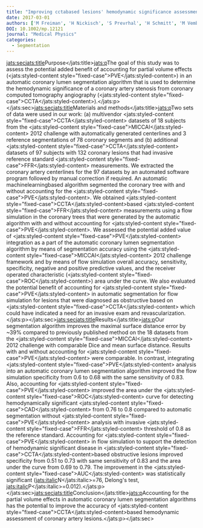 ```yaml
---
title: "Improving cctabased lesions' hemodynamic significance assessment by accounting for partial volume modeling in automatic coronary lumen segmentation"
date: 2017-03-01
authors: ['M Freiman', 'H Nickisch', 'S Prevrhal', 'H Schmitt', 'M Vembar', 'P MaurovichHorvat', 'P Donnelly', 'L Goshen']
DOI: 10.1002/mp.12121
journal: "Medical Physics"
categories: 
  - Segmentation
---
```

<jats:sec><jats:title>Purpose</jats:title><jats:p>The goal of this study was to assess the potential added benefit of accounting for partial volume effects (<jats:styled-content style="fixed-case">PVE</jats:styled-content>) in an automatic coronary lumen segmentation algorithm that is used to determine the hemodynamic significance of a coronary artery stenosis from coronary computed tomography angiography (<jats:styled-content style="fixed-case">CCTA</jats:styled-content>).</jats:p></jats:sec><jats:sec><jats:title>Materials and methods</jats:title><jats:p>Two sets of data were used in our work: (a) multivendor <jats:styled-content style="fixed-case">CCTA</jats:styled-content> datasets of 18 subjects from the <jats:styled-content style="fixed-case">MICCAI</jats:styled-content> 2012 challenge with automatically generated centerlines and 3 reference segmentations of 78 coronary segments and (b) additional <jats:styled-content style="fixed-case">CCTA</jats:styled-content> datasets of 97 subjects with 132 coronary lesions that had invasive reference standard <jats:styled-content style="fixed-case">FFR</jats:styled-content> measurements. We extracted the coronary artery centerlines for the 97 datasets by an automated software program followed by manual correction if required. An automatic machinelearningbased algorithm segmented the coronary tree with and without accounting for the <jats:styled-content style="fixed-case">PVE</jats:styled-content>. We obtained <jats:styled-content style="fixed-case">CCTA</jats:styled-content>based <jats:styled-content style="fixed-case">FFR</jats:styled-content> measurements using a flow simulation in the coronary trees that were generated by the automatic algorithm with and without accounting for <jats:styled-content style="fixed-case">PVE</jats:styled-content>. We assessed the potential added value of <jats:styled-content style="fixed-case">PVE</jats:styled-content> integration as a part of the automatic coronary lumen segmentation algorithm by means of segmentation accuracy using the <jats:styled-content style="fixed-case">MICCAI</jats:styled-content> 2012 challenge framework and by means of flow simulation overall accuracy, sensitivity, specificity, negative and positive predictive values, and the receiver operated characteristic (<jats:styled-content style="fixed-case">ROC</jats:styled-content>) area under the curve. We also evaluated the potential benefit of accounting for <jats:styled-content style="fixed-case">PVE</jats:styled-content> in automatic segmentation for flow simulation for lesions that were diagnosed as obstructive based on <jats:styled-content style="fixed-case">CCTA</jats:styled-content> which could have indicated a need for an invasive exam and revascularization.</jats:p></jats:sec><jats:sec><jats:title>Results</jats:title><jats:p>Our segmentation algorithm improves the maximal surface distance error by ~39% compared to previously published method on the 18 datasets from the <jats:styled-content style="fixed-case">MICCAI</jats:styled-content> 2012 challenge with comparable Dice and mean surface distance. Results with and without accounting for <jats:styled-content style="fixed-case">PVE</jats:styled-content> were comparable. In contrast, integrating <jats:styled-content style="fixed-case">PVE</jats:styled-content> analysis into an automatic coronary lumen segmentation algorithm improved the flow simulation specificity from 0.6 to 0.68 with the same sensitivity of 0.83. Also, accounting for <jats:styled-content style="fixed-case">PVE</jats:styled-content> improved the area under the <jats:styled-content style="fixed-case">ROC</jats:styled-content> curve for detecting hemodynamically significant <jats:styled-content style="fixed-case">CAD</jats:styled-content> from 0.76 to 0.8 compared to automatic segmentation without <jats:styled-content style="fixed-case">PVE</jats:styled-content> analysis with invasive <jats:styled-content style="fixed-case">FFR</jats:styled-content> threshold of 0.8 as the reference standard. Accounting for <jats:styled-content style="fixed-case">PVE</jats:styled-content> in flow simulation to support the detection of hemodynamic significant disease in <jats:styled-content style="fixed-case">CCTA</jats:styled-content>based obstructive lesions improved specificity from 0.51 to 0.73 with same sensitivity of 0.83 and the area under the curve from 0.69 to 0.79. The improvement in the <jats:styled-content style="fixed-case">AUC</jats:styled-content> was statistically significant (<jats:italic>N</jats:italic>=76, Delong's test, <jats:italic>P</jats:italic>=0.012).</jats:p></jats:sec><jats:sec><jats:title>Conclusion</jats:title><jats:p>Accounting for the partial volume effects in automatic coronary lumen segmentation algorithms has the potential to improve the accuracy of <jats:styled-content style="fixed-case">CCTA</jats:styled-content>based hemodynamic assessment of coronary artery lesions.</jats:p></jats:sec>
            